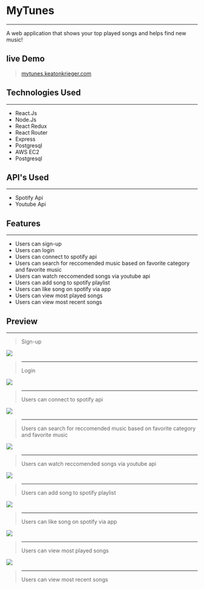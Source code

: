 # MyTunes 
---
 A web application that shows your top played songs and helps find new music!

## live Demo
>[mytunes.keatonkrieger.com](https://mytunes.keatonkrieger.com/)

## Technologies Used
---
- React.Js
- Node.Js
- React Redux
- React Router
- Express
- Postgresql
- AWS EC2
- Postgresql

## API's Used
---
- Spotify Api
- Youtube Api

## Features
---
- Users can sign-up
- Users can login
- Users can connect to spotify api
- Users can search for reccomended music based on favorite category and favorite music
- Users can watch reccomended songs via youtube api
- Users can add song to spotify playlist
- Users can like song on spotify via app
- Users can view most played songs
- Users can view most recent songs


## Preview
---
>Sign-up

![](./preview/Fuji-sign-in-2.gif)
> ---
>Login

![](./preview/Fuji-sign-in-real.gif)
> ---
>Users can connect to spotify api

![](./preview/Fuji-User-can-Post-Images.gif)
> ---
>Users can search for reccomended music based on favorite category and favorite music

![](./preview/Fuji-User-can-Comment-On-Post-With-Pictures.gif)
> ---
>Users can watch reccomended songs via youtube api

![](./preview/Fuji-User-can-Follow-Other-Users.gif)
> ---
>Users can add song to spotify playlist

![](./preview/Fuji-User-can-Change-Profile-Picture.gif)
> ---
> Users can like song on spotify via app

![](./preview/Fuji-User-can-Follow-Other-Users.gif)
> ---
>Users can view most played songs

![](./preview/Fuji-User-can-Follow-Other-Users.gif)
> ---
>Users can view most recent songs


